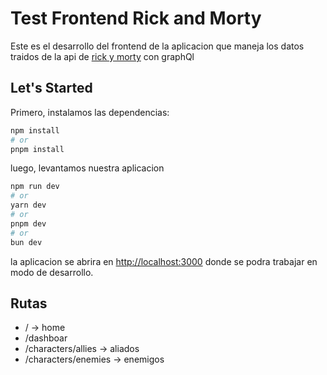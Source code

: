 # Test Frontend Rick and Morty

Este es el desarrollo del frontend de la aplicacion que maneja los datos traidos de la api de [rick y morty](https://rickandmortyapi.com/documentation/#character-schema) con graphQl 

## Let's Started

Primero, instalamos las dependencias:

```bash
npm install
# or
pnpm install

```
luego, levantamos nuestra aplicacion

```bash
npm run dev
# or
yarn dev
# or
pnpm dev
# or
bun dev
```

la aplicacion se abrira en  [http://localhost:3000](http://localhost:3000) donde se podra trabajar en modo de desarrollo.

## Rutas
* / -> home
* /dashboar
* /characters/allies -> aliados
* /characters/enemies -> enemigos


